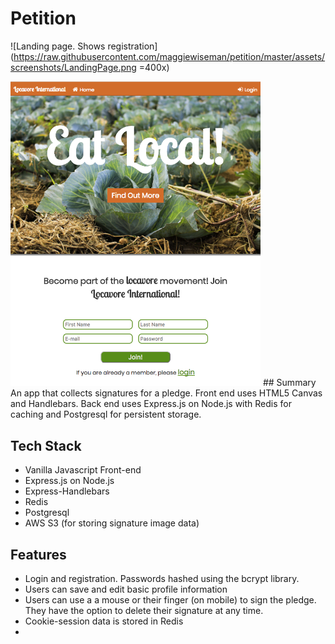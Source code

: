 # Petition
![Landing page. Shows registration](https://raw.githubusercontent.com/maggiewiseman/petition/master/assets/screenshots/LandingPage.png =400x)

<img src="https://raw.githubusercontent.com/maggiewiseman/petition/master/assets/screenshots/LandingPage.png" width="400px" />
## Summary
An app that collects signatures for a pledge.  Front end uses HTML5 Canvas and Handlebars.  Back end uses Express.js on Node.js with Redis for caching and Postgresql for persistent storage.

## Tech Stack
* Vanilla Javascript Front-end
* Express.js on Node.js
* Express-Handlebars
* Redis
* Postgresql 
* AWS S3 (for storing signature image data)


## Features

* Login and registration. Passwords hashed using the bcrypt library. 
* Users can save and edit basic profile information
* Users can use a a mouse or their finger (on mobile) to sign the pledge.  They have the option to delete their signature at any time. 
* Cookie-session data is stored in Redis
*
